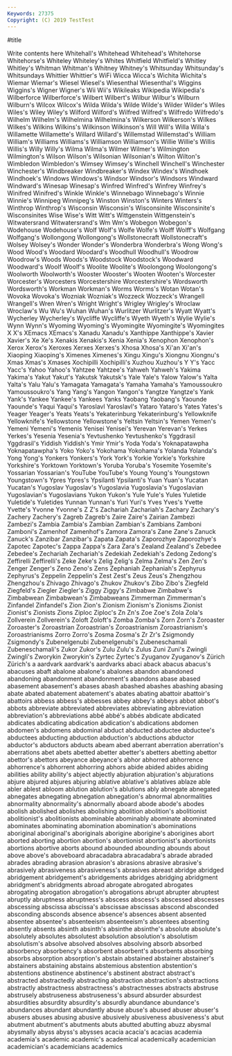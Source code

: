 ```yaml
---
Keywords: 27375
Copyright: (C) 2019 TestTest
---
```


#title

Write contents here
Whitehall's Whitehead Whitehead's Whitehorse Whitehorse's Whiteley Whiteley's
Whites Whitfield Whitfield's Whitley Whitley's Whitman Whitman's Whitney Whitney's Whitsunday
Whitsunday's Whitsundays Whittier Whittier's WiFi Wicca Wicca's Wichita Wichita's Wiemar
Wiemar's Wiesel Wiesel's Wiesenthal Wiesenthal's Wiggins Wiggins's Wigner Wigner's Wii
Wii's Wikileaks Wikipedia Wikipedia's Wilberforce Wilberforce's Wilbert Wilbert's Wilbur Wilbur's
Wilburn Wilburn's Wilcox Wilcox's Wilda Wilda's Wilde Wilde's Wilder Wilder's
Wiles Wiles's Wiley Wiley's Wilford Wilford's Wilfred Wilfred's Wilfredo Wilfredo's
Wilhelm Wilhelm's Wilhelmina Wilhelmina's Wilkerson Wilkerson's Wilkes Wilkes's Wilkins Wilkins's
Wilkinson Wilkinson's Will Will's Willa Willa's Willamette Willamette's Willard Willard's
Willemstad Willemstad's William William's Williams Williams's Williamson Williamson's Willie Willie's
Willis Willis's Willy Willy's Wilma Wilma's Wilmer Wilmer's Wilmington Wilmington's
Wilson Wilson's Wilsonian Wilsonian's Wilton Wilton's Wimbledon Wimbledon's Wimsey Wimsey's
Winchell Winchell's Winchester Winchester's Windbreaker Windbreaker's Windex Windex's Windhoek Windhoek's
Windows Windows's Windsor Windsor's Windsors Windward Windward's Winesap Winesap's Winfred
Winfred's Winfrey Winfrey's Winifred Winifred's Winkle Winkle's Winnebago Winnebago's Winnie
Winnie's Winnipeg Winnipeg's Winston Winston's Winters Winters's Winthrop Winthrop's Wisconsin
Wisconsin's Wisconsinite Wisconsinite's Wisconsinites Wise Wise's Witt Witt's Wittgenstein Wittgenstein's
Witwatersrand Witwatersrand's Wm Wm's Wobegon Wobegon's Wodehouse Wodehouse's Wolf Wolf's
Wolfe Wolfe's Wolff Wolff's Wolfgang Wolfgang's Wollongong Wollongong's Wollstonecraft Wollstonecraft's
Wolsey Wolsey's Wonder Wonder's Wonderbra Wonderbra's Wong Wong's Wood Wood's
Woodard Woodard's Woodhull Woodhull's Woodrow Woodrow's Woods Woods's Woodstock Woodstock's
Woodward Woodward's Woolf Woolf's Woolite Woolite's Woolongong Woolongong's Woolworth Woolworth's
Wooster Wooster's Wooten Wooten's Worcester Worcester's Worcesters Worcestershire Worcestershire's Wordsworth
Wordsworth's Workman Workman's Worms Worms's Wotan Wotan's Wovoka Wovoka's Wozniak
Wozniak's Wozzeck Wozzeck's Wrangell Wrangell's Wren Wren's Wright Wright's Wrigley
Wrigley's Wroclaw Wroclaw's Wu Wu's Wuhan Wuhan's Wurlitzer Wurlitzer's Wyatt
Wyatt's Wycherley Wycherley's Wycliffe Wycliffe's Wyeth Wyeth's Wylie Wylie's Wynn
Wynn's Wyoming Wyoming's Wyomingite Wyomingite's Wyomingites X X's XEmacs XEmacs's
Xanadu Xanadu's Xanthippe Xanthippe's Xavier Xavier's Xe Xe's Xenakis Xenakis's
Xenia Xenia's Xenophon Xenophon's Xerox Xerox's Xeroxes Xerxes Xerxes's Xhosa
Xhosa's Xi'an Xi'an's Xiaoping Xiaoping's Ximenes Ximenes's Xingu Xingu's Xiongnu
Xiongnu's Xmas Xmas's Xmases Xochipilli Xochipilli's Xuzhou Xuzhou's Y Y's
Yacc Yacc's Yahoo Yahoo's Yahtzee Yahtzee's Yahweh Yahweh's Yakima Yakima's
Yakut Yakut's Yakutsk Yakutsk's Yale Yale's Yalow Yalow's Yalta Yalta's
Yalu Yalu's Yamagata Yamagata's Yamaha Yamaha's Yamoussoukro Yamoussoukro's Yang Yang's
Yangon Yangon's Yangtze Yangtze's Yank Yank's Yankee Yankee's Yankees Yanks
Yaobang Yaobang's Yaounde Yaounde's Yaqui Yaqui's Yaroslavl Yaroslavl's Yataro Yataro's
Yates Yates's Yeager Yeager's Yeats Yeats's Yekaterinburg Yekaterinburg's Yellowknife Yellowknife's
Yellowstone Yellowstone's Yeltsin Yeltsin's Yemen Yemen's Yemeni Yemeni's Yemenis Yenisei
Yenisei's Yerevan Yerevan's Yerkes Yerkes's Yesenia Yesenia's Yevtushenko Yevtushenko's Yggdrasil
Yggdrasil's Yiddish Yiddish's Ymir Ymir's Yoda Yoda's Yoknapatawpha Yoknapatawpha's Yoko
Yoko's Yokohama Yokohama's Yolanda Yolanda's Yong Yong's Yonkers Yonkers's York
York's Yorkie Yorkie's Yorkshire Yorkshire's Yorktown Yorktown's Yoruba Yoruba's Yosemite
Yosemite's Yossarian Yossarian's YouTube YouTube's Young Young's Youngstown Youngstown's Ypres
Ypres's Ypsilanti Ypsilanti's Yuan Yuan's Yucatan Yucatan's Yugoslav Yugoslav's Yugoslavia
Yugoslavia's Yugoslavian Yugoslavian's Yugoslavians Yukon Yukon's Yule Yule's Yules Yuletide
Yuletide's Yuletides Yunnan Yunnan's Yuri Yuri's Yves Yves's Yvette Yvette's
Yvonne Yvonne's Z Z's Zachariah Zachariah's Zachary Zachary's Zachery Zachery's
Zagreb Zagreb's Zaire Zaire's Zairian Zambezi Zambezi's Zambia Zambia's Zambian
Zambian's Zambians Zamboni Zamboni's Zamenhof Zamenhof's Zamora Zamora's Zane Zane's
Zanuck Zanuck's Zanzibar Zanzibar's Zapata Zapata's Zaporozhye Zaporozhye's Zapotec Zapotec's
Zappa Zappa's Zara Zara's Zealand Zealand's Zebedee Zebedee's Zechariah Zechariah's
Zedekiah Zedekiah's Zedong Zedong's Zeffirelli Zeffirelli's Zeke Zeke's Zelig Zelig's
Zelma Zelma's Zen Zen's Zenger Zenger's Zeno Zeno's Zens Zephaniah
Zephaniah's Zephyrus Zephyrus's Zeppelin Zeppelin's Zest Zest's Zeus Zeus's Zhengzhou
Zhengzhou's Zhivago Zhivago's Zhukov Zhukov's Zibo Zibo's Ziegfeld Ziegfeld's Ziegler
Ziegler's Ziggy Ziggy's Zimbabwe Zimbabwe's Zimbabwean Zimbabwean's Zimbabweans Zimmerman Zimmerman's
Zinfandel Zinfandel's Zion Zion's Zionism Zionism's Zionisms Zionist Zionist's Zionists
Zions Ziploc Ziploc's Zn Zn's Zoe Zoe's Zola Zola's Zollverein
Zollverein's Zoloft Zoloft's Zomba Zomba's Zorn Zorn's Zoroaster Zoroaster's Zoroastrian
Zoroastrian's Zoroastrianism Zoroastrianism's Zoroastrianisms Zorro Zorro's Zosma Zosma's Zr Zr's
Zsigmondy Zsigmondy's Zubenelgenubi Zubenelgenubi's Zubeneschamali Zubeneschamali's Zukor Zukor's Zulu Zulu's
Zulus Zuni Zuni's Zwingli Zwingli's Zworykin Zworykin's Zyrtec Zyrtec's Zyuganov
Zyuganov's Zürich Zürich's a aardvark aardvark's aardvarks abaci aback abacus
abacus's abacuses abaft abalone abalone's abalones abandon abandoned abandoning abandonment
abandonment's abandons abase abased abasement abasement's abases abash abashed abashes
abashing abasing abate abated abatement abatement's abates abating abattoir abattoir's
abattoirs abbess abbess's abbesses abbey abbey's abbeys abbot abbot's abbots
abbreviate abbreviated abbreviates abbreviating abbreviation abbreviation's abbreviations abbé abbé's abbés
abdicate abdicated abdicates abdicating abdication abdication's abdications abdomen abdomen's abdomens
abdominal abduct abducted abductee abductee's abductees abducting abduction abduction's abductions
abductor abductor's abductors abducts abeam abed aberrant aberration aberration's aberrations
abet abets abetted abetter abetter's abetters abetting abettor abettor's abettors
abeyance abeyance's abhor abhorred abhorrence abhorrence's abhorrent abhorring abhors abide
abided abides abiding abilities ability ability's abject abjectly abjuration abjuration's
abjurations abjure abjured abjures abjuring ablative ablative's ablatives ablaze able
abler ablest abloom ablution ablution's ablutions ably abnegate abnegated abnegates
abnegating abnegation abnegation's abnormal abnormalities abnormality abnormality's abnormally aboard abode
abode's abodes abolish abolished abolishes abolishing abolition abolition's abolitionist abolitionist's
abolitionists abominable abominably abominate abominated abominates abominating abomination abomination's abominations
aboriginal aboriginal's aboriginals aborigine aborigine's aborigines abort aborted aborting abortion
abortion's abortionist abortionist's abortionists abortions abortive aborts abound abounded abounding
abounds about above above's aboveboard abracadabra abracadabra's abrade abraded abrades
abrading abrasion abrasion's abrasions abrasive abrasive's abrasively abrasiveness abrasiveness's abrasives
abreast abridge abridged abridgement abridgement's abridgements abridges abridging abridgment abridgment's
abridgments abroad abrogate abrogated abrogates abrogating abrogation abrogation's abrogations abrupt
abrupter abruptest abruptly abruptness abruptness's abscess abscess's abscessed abscesses abscessing
abscissa abscissa's abscissae abscissas abscond absconded absconding absconds absence absence's
absences absent absented absentee absentee's absenteeism absenteeism's absentees absenting absently
absents absinth absinth's absinthe absinthe's absolute absolute's absolutely absolutes absolutest
absolution absolution's absolutism absolutism's absolve absolved absolves absolving absorb absorbed
absorbency absorbency's absorbent absorbent's absorbents absorbing absorbs absorption absorption's abstain
abstained abstainer abstainer's abstainers abstaining abstains abstemious abstention abstention's abstentions
abstinence abstinence's abstinent abstract abstract's abstracted abstractedly abstracting abstraction abstraction's
abstractions abstractly abstractness abstractness's abstractnesses abstracts abstruse abstrusely abstruseness abstruseness's
absurd absurder absurdest absurdities absurdity absurdity's absurdly abundance abundance's abundances
abundant abundantly abuse abuse's abused abuser abuser's abusers abuses abusing
abusive abusively abusiveness abusiveness's abut abutment abutment's abutments abuts abutted
abutting abuzz abysmal abysmally abyss abyss's abysses acacia acacia's acacias
academia academia's academic academic's academical academically academician academician's academicians academics
